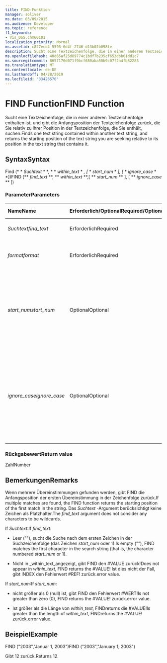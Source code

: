 ```yaml
---
title: FIND-Funktion
manager: soliver
ms.date: 03/09/2015
ms.audience: Developer
ms.topic: reference
f1_keywords:
- Vis_DSS.chm60101
localization_priority: Normal
ms.assetid: c827ecd4-5593-6d4f-2746-d13b02b098fe
description: Sucht eine Textzeichenfolge, die in einer anderen Textzeichenfolge enthalten ist, und gibt die Anfangsposition der Textzeichenfolge zurück, die Sie relativ zu ihrer Position in der Textzeichenfolge, die Sie enthält, suchen.
ms.openlocfilehash: 40d65af25d89774c1bdf7b235cf653dbb61dd1c7
ms.sourcegitcommit: 8657170d071f9bcf680aba50b9c07f2a4fb82283
ms.translationtype: MT
ms.contentlocale: de-DE
ms.lasthandoff: 04/28/2019
ms.locfileid: "33426576"
---
```

# <a name="find-function"></a><span data-ttu-id="aa1f4-103">FIND Function</span><span class="sxs-lookup"><span data-stu-id="aa1f4-103">FIND Function</span></span>

<span data-ttu-id="aa1f4-104">Sucht eine Textzeichenfolge, die in einer anderen Textzeichenfolge enthalten ist, und gibt die Anfangsposition der Textzeichenfolge zurück, die Sie relativ zu ihrer Position in der Textzeichenfolge, die Sie enthält, suchen.</span><span class="sxs-lookup"><span data-stu-id="aa1f4-104">Finds one text string contained within another text string, and returns the starting position of the text string you are seeking relative to its position in the text string that contains it.</span></span>
  
## <a name="syntax"></a><span data-ttu-id="aa1f4-105">Syntax</span><span class="sxs-lookup"><span data-stu-id="aa1f4-105">Syntax</span></span>

<span data-ttu-id="aa1f4-106">Find (\* \* *Suchtext* \* \*, \* \* *within_text* \* *, [* \* *start_num* \* *], [* \* *ignore_case* \* \*])</span><span class="sxs-lookup"><span data-stu-id="aa1f4-106">FIND (\*\* *find_text* \*\*, \*\* *within_text* \*\*,[ \*\* *start_num* \*\* ], [ \*\* *ignore_case* \*\* ])</span></span> 
  
### <a name="parameters"></a><span data-ttu-id="aa1f4-107">Parameter</span><span class="sxs-lookup"><span data-stu-id="aa1f4-107">Parameters</span></span>

|<span data-ttu-id="aa1f4-108">**Name**</span><span class="sxs-lookup"><span data-stu-id="aa1f4-108">**Name**</span></span>|<span data-ttu-id="aa1f4-109">**Erforderlich/Optional**</span><span class="sxs-lookup"><span data-stu-id="aa1f4-109">**Required/Optional**</span></span>|<span data-ttu-id="aa1f4-110">**Datentyp**</span><span class="sxs-lookup"><span data-stu-id="aa1f4-110">**Data Type**</span></span>|<span data-ttu-id="aa1f4-111">**Beschreibung**</span><span class="sxs-lookup"><span data-stu-id="aa1f4-111">**Description**</span></span>|
|:-----|:-----|:-----|:-----|
| <span data-ttu-id="aa1f4-112">_Suchtext_</span><span class="sxs-lookup"><span data-stu-id="aa1f4-112">_find_text_</span></span> <br/> |<span data-ttu-id="aa1f4-113">Erforderlich</span><span class="sxs-lookup"><span data-stu-id="aa1f4-113">Required</span></span>  <br/> |<span data-ttu-id="aa1f4-114">**String**</span><span class="sxs-lookup"><span data-stu-id="aa1f4-114">**String**</span></span> <br/> |<span data-ttu-id="aa1f4-115">Die gesuchte Zeichenfolge.</span><span class="sxs-lookup"><span data-stu-id="aa1f4-115">The text string you want to find.</span></span>  <br/> |
| <span data-ttu-id="aa1f4-116">_format_</span><span class="sxs-lookup"><span data-stu-id="aa1f4-116">_format_</span></span> <br/> |<span data-ttu-id="aa1f4-117">Erforderlich</span><span class="sxs-lookup"><span data-stu-id="aa1f4-117">Required</span></span>  <br/> |<span data-ttu-id="aa1f4-118">**String**</span><span class="sxs-lookup"><span data-stu-id="aa1f4-118">**String**</span></span> <br/> |<span data-ttu-id="aa1f4-119">Die Zeichenfolge, die den gesuchten Text enthält.</span><span class="sxs-lookup"><span data-stu-id="aa1f4-119">The text string that contains the text you want to find.</span></span>  <br/> |
| <span data-ttu-id="aa1f4-120">_start_num_</span><span class="sxs-lookup"><span data-stu-id="aa1f4-120">_start_num_</span></span> <br/> |<span data-ttu-id="aa1f4-121">Optional</span><span class="sxs-lookup"><span data-stu-id="aa1f4-121">Optional</span></span>  <br/> |<span data-ttu-id="aa1f4-122">**Number**</span><span class="sxs-lookup"><span data-stu-id="aa1f4-122">**Number**</span></span> <br/> |<span data-ttu-id="aa1f4-123">Das Zeichen, bei dem die Suche beginnen soll.</span><span class="sxs-lookup"><span data-stu-id="aa1f4-123">The character at which to start the search.</span></span> <span data-ttu-id="aa1f4-124">Das erste Zeichen in _within_text_ ist 1.</span><span class="sxs-lookup"><span data-stu-id="aa1f4-124">The first character in  _within_text_ is 1.</span></span> <span data-ttu-id="aa1f4-125">Wenn _start_num_ fehlt, wird davon ausgegangen, dass es 1 ist.</span><span class="sxs-lookup"><span data-stu-id="aa1f4-125">If  _start_num_ is missing, it is assumed to be 1.</span></span>  <br/> |
| <span data-ttu-id="aa1f4-126">_ignore_case_</span><span class="sxs-lookup"><span data-stu-id="aa1f4-126">_ignore_case_</span></span> <br/> |<span data-ttu-id="aa1f4-127">Optional</span><span class="sxs-lookup"><span data-stu-id="aa1f4-127">Optional</span></span>  <br/> |<span data-ttu-id="aa1f4-128">**Boolescher Wert**</span><span class="sxs-lookup"><span data-stu-id="aa1f4-128">**Boolean**</span></span> <br/> |<span data-ttu-id="aa1f4-129">In der Standardeinstellung ist bei der FIND-Funktion Groß- und Kleinschreibung zu beachten.</span><span class="sxs-lookup"><span data-stu-id="aa1f4-129">By default, the FIND function is case-sensitive.</span></span> <span data-ttu-id="aa1f4-130">Wenn die Groß- und Kleinschreibung ignoriert werden soll, legen Sie für dieses Argument den Wert TRUE fest.</span><span class="sxs-lookup"><span data-stu-id="aa1f4-130">If you want the FIND function to ignore case, set this argument to TRUE.</span></span>  <br/> |
   
### <a name="return-value"></a><span data-ttu-id="aa1f4-131">Rückgabewert</span><span class="sxs-lookup"><span data-stu-id="aa1f4-131">Return value</span></span>

<span data-ttu-id="aa1f4-132">Zahl</span><span class="sxs-lookup"><span data-stu-id="aa1f4-132">Number</span></span>
  
## <a name="remarks"></a><span data-ttu-id="aa1f4-133">Bemerkungen</span><span class="sxs-lookup"><span data-stu-id="aa1f4-133">Remarks</span></span>

<span data-ttu-id="aa1f4-134">Wenn mehrere Übereinstimmungen gefunden werden, gibt FIND die Anfangsposition der ersten Übereinstimmung in der Zeichenfolge zurück.</span><span class="sxs-lookup"><span data-stu-id="aa1f4-134">If multiple matches are found, the FIND function returns the starting position of the first match in the string.</span></span> <span data-ttu-id="aa1f4-135">Das _Suchtext_ -Argument berücksichtigt keine Zeichen als Platzhalter.</span><span class="sxs-lookup"><span data-stu-id="aa1f4-135">The  _find_text_ argument does not consider any characters to be wildcards.</span></span> 
  
<span data-ttu-id="aa1f4-136">If _Suchtext_:</span><span class="sxs-lookup"><span data-stu-id="aa1f4-136">If  _find_text_:</span></span>
  
-  <span data-ttu-id="aa1f4-137">Leer (""), sucht die Suche nach dem ersten Zeichen in der Suchzeichenfolge (das Zeichen _start_num_ oder 1).</span><span class="sxs-lookup"><span data-stu-id="aa1f4-137">Is empty (""), FIND matches the first character in the search string (that is, the character numbered  _start_num_ or 1).</span></span> 
    
- <span data-ttu-id="aa1f4-138">Nicht in _within_text_angezeigt, gibt FIND den #VALUE zurück!</span><span class="sxs-lookup"><span data-stu-id="aa1f4-138">Does not appear in  _within_text_, FIND returns the #VALUE!</span></span> <span data-ttu-id="aa1f4-139">Ist dies nicht der Fall, gibt INDEX den Fehlerwert #REF! zurück.</span><span class="sxs-lookup"><span data-stu-id="aa1f4-139">error value.</span></span> 
    
<span data-ttu-id="aa1f4-140">If _start_num_:</span><span class="sxs-lookup"><span data-stu-id="aa1f4-140">If  _start_num_:</span></span>
  
- <span data-ttu-id="aa1f4-141">nicht größer als 0 (null) ist, gibt FIND den Fehlerwert #WERT!</span><span class="sxs-lookup"><span data-stu-id="aa1f4-141">Is not greater than zero (0), FIND returns the #VALUE!</span></span> <span data-ttu-id="aa1f4-142">zurück.</span><span class="sxs-lookup"><span data-stu-id="aa1f4-142">error value.</span></span> 
    
- <span data-ttu-id="aa1f4-143">Ist größer als die Länge von _within_text_, FINDreturns die #VALUE!</span><span class="sxs-lookup"><span data-stu-id="aa1f4-143">Is greater than the length of  _within_text_, FINDreturns the #VALUE!</span></span> <span data-ttu-id="aa1f4-144">zurück.</span><span class="sxs-lookup"><span data-stu-id="aa1f4-144">error value.</span></span> 
    
## <a name="example"></a><span data-ttu-id="aa1f4-145">Beispiel</span><span class="sxs-lookup"><span data-stu-id="aa1f4-145">Example</span></span>

<span data-ttu-id="aa1f4-146">FIND ("2003","Januar 1, 2003")</span><span class="sxs-lookup"><span data-stu-id="aa1f4-146">FIND ("2003","January 1, 2003")</span></span> 
  
<span data-ttu-id="aa1f4-147">Gibt 12 zurück.</span><span class="sxs-lookup"><span data-stu-id="aa1f4-147">Returns 12.</span></span> 
  

